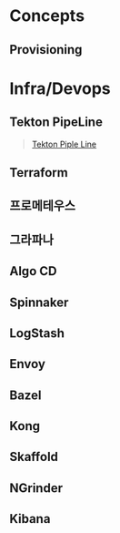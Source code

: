# Concepts

## Provisioning 

# Infra/Devops

## Tekton PipeLine 

> [Tekton Piple Line](https://github.com/keepinmindsh/lines_kubernetes/tree/main/010_tekton_pipelines)

## Terraform 

## 프로메테우스 

## 그라파나 

## Algo CD

## Spinnaker

## LogStash

## Envoy

## Bazel

## Kong

## Skaffold

## NGrinder

## Kibana
